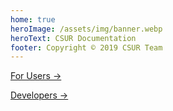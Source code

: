 ```yaml
---
home: true
heroImage: /assets/img/banner.webp
heroText: CSUR Documentation
footer: Copyright © 2019 CSUR Team
---
```


<p class="action"><a href="/en/docs/guide/" class="nav-link action-button">For Users →</a></p>
<p class="action"><a href="/en/docs/dev/" class="nav-link action-button">Developers →</a></p>